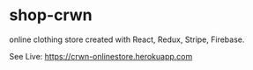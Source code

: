 # shop-crwn
online clothing store created with React, Redux, Stripe, Firebase.

See Live: https://crwn-onlinestore.herokuapp.com

